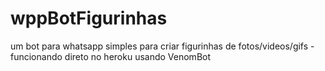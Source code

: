 # wppBotFigurinhas
um bot para whatsapp simples para criar figurinhas de fotos/videos/gifs - funcionando direto no heroku usando VenomBot
